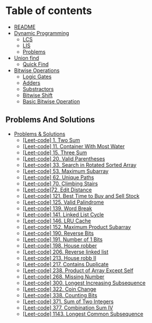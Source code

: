 # Table of contents

* [README](README.md)
* [Dynamic Programming](Algorithms/dp/dynamic-programming.md)
  * [LCS](Algorithms/dp/lcs/lcs.md)
  * [LIS](Algorithms/dp/lis/lis.md)
  * [Problems](Algorithms/dp/problems.md)
* [Union find](Algorithms/union\_find/dynamic\_connectivity.md)
  * [Quick Find](Algorithms/union\_find/quick\_find.md)
* [Bitwise Operations](Algorithms/bitwise\_operations/introduction.md)
  * [Logic Gates](Algorithms/bitwise\_operations/logic\_gates.md)
  * [Adders](Algorithms/bitwise\_operations/half\_and\_full\_adder.md)
  * [Substractors](Algorithms/bitwise\_operations/half\_and\_full\_substractor.md)
  * [Bitwise Shift](Algorithms/bitwise\_operations/bitwise\_shift.md)
  * [Basic Bitwise Operation](Algorithms/bitwise_operations/bitwise_operations.md)

## Problems And Solutions

* [Problems & Solutions](problems-and-solutions/README.md)
  * [\[Leet-code\] 1. Two Sum](problems-and-solutions/leet-code-1/solution.md)
  * [\[Leet-code\] 11. Container With Most Water](problems-and-solutions/leet-code-11/solution.md)
  * [\[Leet-code\] 15. Three Sum](problems-and-solutions/leet-code-15/solution.md)
  * [\[Leet-code\] 20. Valid Parentheses](problems-and-solutions/leet-code-20/solution.md)
  * [\[Leet-code\] 33. Search in Rotated Sorted Array](problems-and-solutions/leet-code-33/solution.md)
  * [\[Leet-code\] 53. Maximum Subarray](problems-and-solutions/leet-code-53/solution.md)
  * [\[Leet-code\] 62. Unique Paths](problems-and-solutions/leet-code-62/solution.md)
  * [\[Leet-code\] 70. Climbing Stairs](problems-and-solutions/leet-code-70/solution.md)
  * [\[Leet-code\]72. Edit Distance](problems-and-solutions/leet-code-72/solution.md)
  * [\[Leet-code\] 121. Best Time to Buy and Sell Stock](problems-and-solutions/leet-code-121/solution.md)
  * [\[Leet-code\] 125. Valid Palindrome](problems-and-solutions/leet-code-125/solution.md)
  * [\[Leet-code\] 139. Word Break](problems-and-solutions/leet-code-139/solution.md)
  * [\[Leet-code\] 141. Linked List Cycle](problems-and-solutions/leet-code-141/solution.md)
  * [\[Leet-code\] 146. LRU Cache](problems-and-solutions/leet-code-146/solution.md)
  * [\[Leet-code\] 152. Maximum Product Subarray](problems-and-solutions/leet-code-152/solution.md)
  * [\[Leet-code\] 190. Reverse Bits](problems-and-solutions/leet-code-190/solution.md)
  * [\[Leet-code\] 191.  Number of 1 Bits](problems-and-solutions/leet-code-191/solution.md)
  * [\[Leet-code\] 198. House robber](problems-and-solutions/leet-code-198/solution.md)
  * [\[Leet-code\] 206. Reverse linked list](problems-and-solutions/leet-code-206/solution.md)
  * [\[Leet-code\] 213. House robb II](problems-and-solutions/leet-code-213/solution.md)
  * [\[Leet-code\] 217. Contains Duplicate](problems-and-solutions/leet-code-217/solution.md)
  * [\[Leet-code\] 238. Product of Array Except Self](problems-and-solutions/leet-code-238/solution.md)
  * [\[Leet-code\] 268. Missing Number](problems-and-solutions/leet-code-268/solution.md)
  * [\[Leet-code\] 300. Longest Increasing Subsequence](problems-and-solutions/leet-code-300/solution.md)
  * [\[Leet-code\] 322. Coin Change](problems-and-solutions/leet-code-322/solution.md)
  * [\[Leet-code\] 338. Counting Bits](problems-and-solutions/leet-code-338/solution.md)
  * [\[Leet-code\] 371. Sum of Two Integers](problems-and-solutions/leet-code-371/solution.md)
  * [\[Leet-code\] 377. Combination Sum IV](problems-and-solutions/leet-code-377/solution.md)
  * [\[Leet-code\] 1143. Longest Common Subsequence](problems-and-solutions/leet-code-1143/solution.md)
